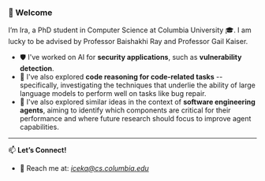 ### 👋 Welcome

I’m Ira, a PhD student in Computer Science at Columbia University 🎓. I am lucky to be advised by Professor Baishakhi Ray and Professor Gail Kaiser.

- 🛡️ I've worked on AI for **security applications**, such as **vulnerability detection**.  
- 🐞 I've also explored **code reasoning for code-related tasks** -- specifically, investigating the techniques that underlie the ability of large language models to perform well on tasks like bug repair. 
- 🤖 I've also explored similar ideas in the context of **software engineering agents**, aiming to identify which components are critical for their performance and where future research should focus to improve agent capabilities. 
 

---
<!--
📊 **GitHub Stats:**  
![](https://github-readme-stats.vercel.app/api?username=iraceka&show_icons=true&theme=tokyonight)

---
-->

📫 **Let’s Connect!**  
- 📨 Reach me at: *iceka@cs.columbia.edu*  


